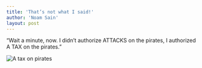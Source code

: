 ```yaml
---
title: 'That’s not what I said!'
author: 'Noam Sain'
layout: post
---
```


“Wait a minute, now. I didn’t authorize ATTACKS on the pirates, I authorized A TAX on the pirates.”

![A tax on pirates](http://2.bp.blogspot.com/_8aN4krk1nsk/SfIjDYyMuGI/AAAAAAAAALI/CJwJ4-j5nic/s400/ATT00001.jpg "A tax on pirates")
